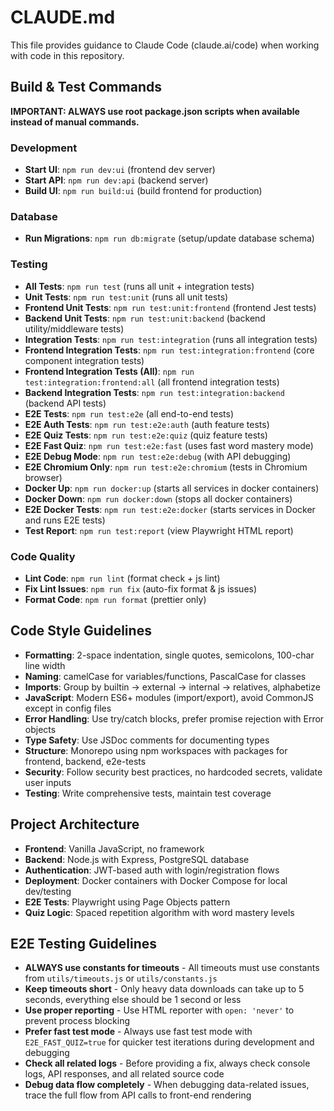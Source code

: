 # CLAUDE.md

This file provides guidance to Claude Code (claude.ai/code) when working with code in this
repository.

## Build & Test Commands

**IMPORTANT: ALWAYS use root package.json scripts when available instead of manual commands.**

### Development
- **Start UI**: `npm run dev:ui` (frontend dev server)
- **Start API**: `npm run dev:api` (backend server)
- **Build UI**: `npm run build:ui` (build frontend for production)

### Database
- **Run Migrations**: `npm run db:migrate` (setup/update database schema)

### Testing
- **All Tests**: `npm run test` (runs all unit + integration tests)
- **Unit Tests**: `npm run test:unit` (runs all unit tests)
- **Frontend Unit Tests**: `npm run test:unit:frontend` (frontend Jest tests)
- **Backend Unit Tests**: `npm run test:unit:backend` (backend utility/middleware tests)
- **Integration Tests**: `npm run test:integration` (runs all integration tests)
- **Frontend Integration Tests**: `npm run test:integration:frontend` (core component integration tests)
- **Frontend Integration Tests (All)**: `npm run test:integration:frontend:all` (all frontend integration tests)
- **Backend Integration Tests**: `npm run test:integration:backend` (backend API tests)
- **E2E Tests**: `npm run test:e2e` (all end-to-end tests)
- **E2E Auth Tests**: `npm run test:e2e:auth` (auth feature tests)
- **E2E Quiz Tests**: `npm run test:e2e:quiz` (quiz feature tests)
- **E2E Fast Quiz**: `npm run test:e2e:fast` (uses fast word mastery mode)
- **E2E Debug Mode**: `npm run test:e2e:debug` (with API debugging)
- **E2E Chromium Only**: `npm run test:e2e:chromium` (tests in Chromium browser)
- **Docker Up**: `npm run docker:up` (starts all services in docker containers)
- **Docker Down**: `npm run docker:down` (stops all docker containers)
- **E2E Docker Tests**: `npm run test:e2e:docker` (starts services in Docker and runs E2E tests)
- **Test Report**: `npm run test:report` (view Playwright HTML report)

### Code Quality
- **Lint Code**: `npm run lint` (format check + js lint)
- **Fix Lint Issues**: `npm run fix` (auto-fix format & js issues)
- **Format Code**: `npm run format` (prettier only)

## Code Style Guidelines

- **Formatting**: 2-space indentation, single quotes, semicolons, 100-char line width
- **Naming**: camelCase for variables/functions, PascalCase for classes
- **Imports**: Group by builtin → external → internal → relatives, alphabetize
- **JavaScript**: Modern ES6+ modules (import/export), avoid CommonJS except in config files
- **Error Handling**: Use try/catch blocks, prefer promise rejection with Error objects
- **Type Safety**: Use JSDoc comments for documenting types
- **Structure**: Monorepo using npm workspaces with packages for frontend, backend, e2e-tests
- **Security**: Follow security best practices, no hardcoded secrets, validate user inputs
- **Testing**: Write comprehensive tests, maintain test coverage

## Project Architecture

- **Frontend**: Vanilla JavaScript, no framework
- **Backend**: Node.js with Express, PostgreSQL database
- **Authentication**: JWT-based auth with login/registration flows
- **Deployment**: Docker containers with Docker Compose for local dev/testing
- **E2E Tests**: Playwright using Page Objects pattern
- **Quiz Logic**: Spaced repetition algorithm with word mastery levels

## E2E Testing Guidelines

- **ALWAYS use constants for timeouts** - All timeouts must use constants from `utils/timeouts.js` or `utils/constants.js`
- **Keep timeouts short** - Only heavy data downloads can take up to 5 seconds, everything else should be 1 second or less
- **Use proper reporting** - Use HTML reporter with `open: 'never'` to prevent process blocking
- **Prefer fast test mode** - Always use fast test mode with `E2E_FAST_QUIZ=true` for quicker test iterations during development and debugging
- **Check all related logs** - Before providing a fix, always check console logs, API responses, and all related source code
- **Debug data flow completely** - When debugging data-related issues, trace the full flow from API calls to front-end rendering
